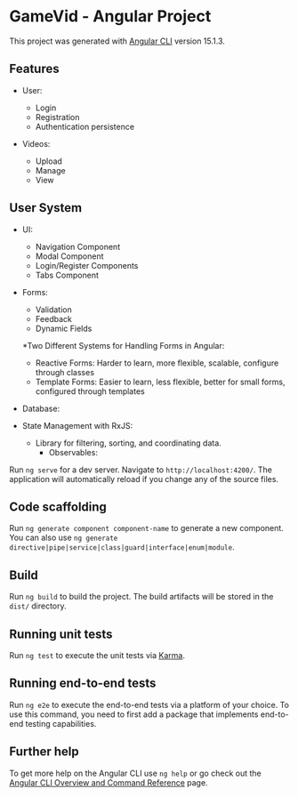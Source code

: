 # GameVid - Angular Project

This project was generated with [Angular CLI](https://github.com/angular/angular-cli) version 15.1.3.

## Features

- User:
  - Login
  - Registration
  - Authentication persistence

- Videos:
  - Upload
  - Manage
  - View

## User System

- UI:
  - Navigation Component
  - Modal Component
  - Login/Register Components
  - Tabs Component

- Forms:
  - Validation
  - Feedback
  - Dynamic Fields

  *Two Different Systems for Handling Forms in Angular:
    - Reactive Forms: Harder to learn, more flexible, scalable, configure through classes
    - Template Forms: Easier to learn, less flexible, better for small forms, configured through templates

- Database:

- State Management with RxJS:
  - Library for filtering, sorting, and coordinating data.
    - Observables:
    

Run `ng serve` for a dev server. Navigate to `http://localhost:4200/`. The application will automatically reload if you change any of the source files.

## Code scaffolding

Run `ng generate component component-name` to generate a new component. You can also use `ng generate directive|pipe|service|class|guard|interface|enum|module`.

## Build

Run `ng build` to build the project. The build artifacts will be stored in the `dist/` directory.

## Running unit tests

Run `ng test` to execute the unit tests via [Karma](https://karma-runner.github.io).

## Running end-to-end tests

Run `ng e2e` to execute the end-to-end tests via a platform of your choice. To use this command, you need to first add a package that implements end-to-end testing capabilities.

## Further help

To get more help on the Angular CLI use `ng help` or go check out the [Angular CLI Overview and Command Reference](https://angular.io/cli) page.
